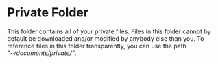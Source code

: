 Private Folder
========

This folder contains all of your private files. Files in this folder cannot by default be
downloaded and/or modified by anybody else than you. To reference files in this folder
transparently, you can use the path _"~/documents/private/"_.

